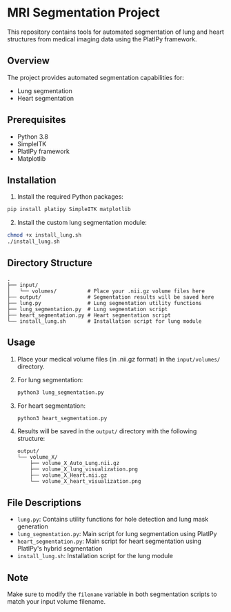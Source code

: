 # MRI Segmentation Project

This repository contains tools for automated segmentation of lung and heart structures from medical imaging data using the PlatIPy framework.

## Overview

The project provides automated segmentation capabilities for:
- Lung segmentation
- Heart segmentation

## Prerequisites

- Python 3.8
- SimpleITK
- PlatIPy framework
- Matplotlib

## Installation

1. Install the required Python packages:
```bash
pip install platipy SimpleITK matplotlib
```

2. Install the custom lung segmentation module:
```bash
chmod +x install_lung.sh
./install_lung.sh
```

## Directory Structure

```
.
├── input/
│   └── volumes/          # Place your .nii.gz volume files here
├── output/               # Segmentation results will be saved here
├── lung.py               # Lung segmentation utility functions
├── lung_segmentation.py  # Lung segmentation script
├── heart_segmentation.py # Heart segmentation script
└── install_lung.sh       # Installation script for lung module
```

## Usage

1. Place your medical volume files (in .nii.gz format) in the `input/volumes/` directory.

2. For lung segmentation:
   ```bash
   python3 lung_segmentation.py
   ```

3. For heart segmentation:
   ```bash
   python3 heart_segmentation.py
   ```

4. Results will be saved in the `output/` directory with the following structure:
   ```
   output/
   └── volume_X/
       ├── volume_X_Auto_Lung.nii.gz
       ├── volume_X_lung_visualization.png
       ├── volume_X_Heart.nii.gz
       └── volume_X_heart_visualization.png
   ```

## File Descriptions

- `lung.py`: Contains utility functions for hole detection and lung mask generation
- `lung_segmentation.py`: Main script for lung segmentation using PlatIPy
- `heart_segmentation.py`: Main script for heart segmentation using PlatIPy's hybrid segmentation
- `install_lung.sh`: Installation script for the lung module

## Note

Make sure to modify the `filename` variable in both segmentation scripts to match your input volume filename.
